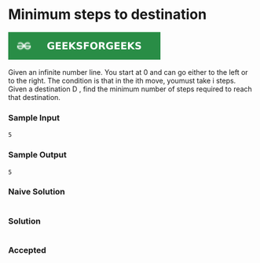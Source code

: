 # Minimum steps to destination

[![Problem Link](../assets/gfg.svg)](https://practice.geeksforgeeks.org/problems/minimum-number-of-steps-to-reach-a-given-number5234/1/#)

Given an infinite number line. You start at 0 and can go either to the left or to the right. The condition is that in the ith move, youmust take i steps. Given a destination D , find the minimum number of steps required to reach that destination.

### Sample Input
```
5
```
### Sample Output
```
5
```

### Naive Solution
```cpp

```

### Solution
```cpp

```

### Accepted

